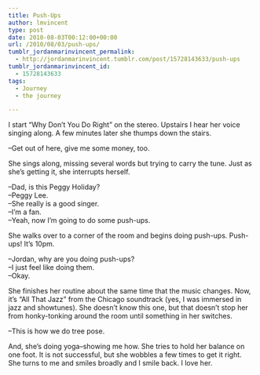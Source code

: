 ```yaml
---
title: Push-Ups
author: lmvincent
type: post
date: 2010-08-03T00:12:00+00:00
url: /2010/08/03/push-ups/
tumblr_jordanmarinvincent_permalink:
  - http://jordanmarinvincent.tumblr.com/post/15728143633/push-ups
tumblr_jordanmarinvincent_id:
  - 15728143633
tags:
  - Journey
  - the journey

---
```

I start &ldquo;Why Don&rsquo;t You Do Right&rdquo; on the stereo. Upstairs I hear her voice singing along. A few minutes later she thumps down the stairs.

&ndash;Get out of here, give me some money, too.

She sings along, missing several words but trying to carry the tune. Just as she&rsquo;s getting it, she interrupts herself.

&ndash;Dad, is this Peggy Holiday?  
&ndash;Peggy Lee.  
&ndash;She really is a good singer.  
&ndash;I&rsquo;m a fan.  
&ndash;Yeah, now I&rsquo;m going to do some push-ups.

She walks over to a corner of the room and begins doing push-ups. Push-ups! It&rsquo;s 10pm.

&ndash;Jordan, why are you doing push-ups?  
&ndash;I just feel like doing them.  
&ndash;Okay.

She finishes her routine about the same time that the music changes. Now, it&rsquo;s &ldquo;All That Jazz&rdquo; from the Chicago soundtrack (yes, I was immersed in jazz and showtunes). She doesn&rsquo;t know this one, but that doesn&rsquo;t stop her from honky-tonking around the room until something in her switches.

&ndash;This is how we do tree pose.

And, she&rsquo;s doing yoga&ndash;showing me how. She tries to hold her balance on one foot. It is not successful, but she wobbles a few times to get it right. She turns to me and smiles broadly and I smile back. I love her.

<div class="blogger-post-footer">
  <img loading="lazy" width="1" height="1" src="https://blogger.googleusercontent.com/tracker/9039099668816362935-7946997403450341403?l=jordansjourney2.blogspot.com" alt="" />
</div>